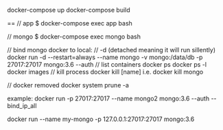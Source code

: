 docker-compose up
docker-compose build

==
// app
$ docker-compose exec app bash

// mongo
$ docker-compose exec mongo bash

// bind mongo docker to local: 
// -d (detached meaning it will run sillently)
docker run -d --restart=always --name mongo -v mongo:/data/db -p 27017:27017 mongo:3.6 --auth
// list containers
docker ps
docker ps -l
docker images
// kill process 
docker kill [name] i.e. docker kill mongo

// docker removed
docker system prune -a

example:
 docker run -p 27017:27017 --name mongo2 mongo:3.6 --auth --bind_ip_all

 docker run --name my-mongo -p 127.0.0.1:27017:27017 mongo:3.6